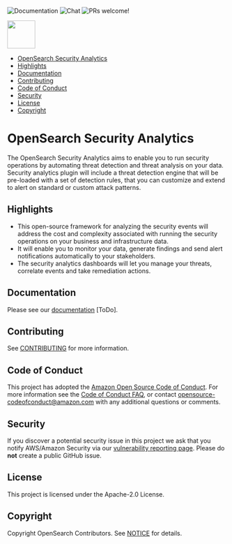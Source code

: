 ![Documentation](https://img.shields.io/badge/api-reference-blue.svg)
![Chat](https://img.shields.io/badge/chat-on%20forums-blue)
![PRs welcome!](https://img.shields.io/badge/PRs-welcome!-success)

<img src="https://opensearch.org/assets/brand/SVG/Logo/opensearch_logo_default.svg" height="64px"/>

- [OpenSearch Security Analytics](#opensearch-security-analytics)
- [Highlights](#highlights)
- [Documentation](#documentation)
- [Contributing](#contributing)
- [Code of Conduct](#code-of-conduct)
- [Security](#security)
- [License](#license)
- [Copyright](#copyright)

# OpenSearch Security Analytics

The OpenSearch Security Analytics aims to enable you to run security operations by automating threat detection and threat analysis on your data. Security analytics plugin will include a threat detection engine that will be pre-loaded with a set of detection rules, that you can customize and extend to alert on standard or custom attack patterns.

## Highlights

* This open-source framework for analyzing the security events will address the cost and complexity associated with running the security operations on your business and infrastructure data.
* It will enable you to monitor your data, generate findings and send alert notifications automatically to your stakeholders.
* The security analytics dashboards will let you manage your threats, correlate events and take remediation actions.


## Documentation

Please see our [documentation]() [ToDo].

## Contributing

See [CONTRIBUTING](CONTRIBUTING.md#security-issue-notifications) for more information.

## Code of Conduct

This project has adopted the [Amazon Open Source Code of Conduct](CODE_OF_CONDUCT.md). For more information see the [Code of Conduct FAQ](https://aws.github.io/code-of-conduct-faq), or contact [opensource-codeofconduct@amazon.com](mailto:opensource-codeofconduct@amazon.com) with any additional questions or comments.

## Security

If you discover a potential security issue in this project we ask that you notify AWS/Amazon Security via our [vulnerability reporting page](http://aws.amazon.com/security/vulnerability-reporting/). Please do **not** create a public GitHub issue.

## License

This project is licensed under the Apache-2.0 License.

## Copyright

Copyright OpenSearch Contributors. See [NOTICE](NOTICE) for details. 

